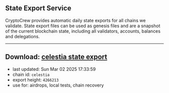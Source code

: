 ## State Export Service
CryptoCrew provides automatic daily state exports for all chains we validate. State export files can be used as genesis files and are a snapshot of the current blockchain state, including all validators, accounts, balances and delegations.

---
**Download: [celestia state export](https://dl-eu2.ccvalidators.com/SERVICE/celestia/celestia_export_4266213.json)**
---

- last updated: Sun Mar 02 2025 17:33:59
- chain id: `celestia`
- export height: `4266213`
- use for: airdrops, local tests, chain recovery
